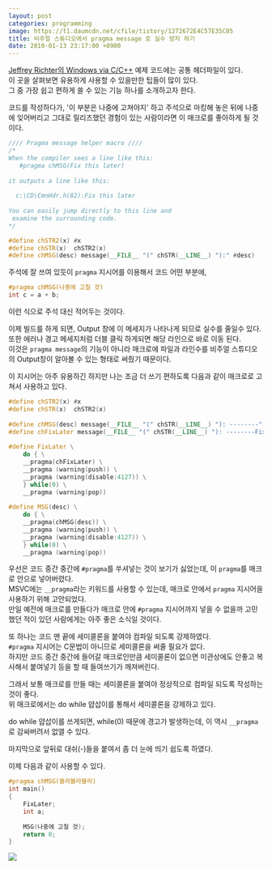 ```yaml
---
layout: post
categories: programming
image: https://t1.daumcdn.net/cfile/tistory/1272672E4C57E35C05
title: 비주얼 스튜디오에서 pragma message 로 실수 방지 하기
date: 2010-01-13 23:17:00 +0900
---
```

[Jeffrey Richter의 Windows via C/C++](/essay/2008/12/19/windows-via-cpp.html) 예제 코드에는 공통 헤더파일이 있다.  
이 곳을 살펴보면 유용하게 사용할 수 있을만한 팁들이 많이 있다.  
그 중 가장 쉽고 편하게 쓸 수 있는 기능 하나를 소개하고자 한다.

코드를 작성하다가, '이 부분은 나중에 고쳐야지' 하고 주석으로 마킹해 놓은 뒤에 나중에 잊어버리고 그대로 릴리즈했던 경험이 있는 사람이라면 이 매크로를 좋아하게 될 것이다.

```c++
//// Pragma message helper macro ////
/* 
When the compiler sees a line like this:
   #pragma chMSG(Fix this later)
 
it outputs a line like this:
 
  c:\CD\CmnHdr.h(82):Fix this later
 
You can easily jump directly to this line and 
 examine the surrounding code.
*/

#define chSTR2(x) #x
#define chSTR(x)  chSTR2(x)
#define chMSG(desc) message(__FILE__ "(" chSTR(__LINE__) "):" #desc)
```

주석에 잘 쓰여 있듯이 `pragma` 지시어를 이용해서 코드 어떤 부분에,
```c++
#pragma chMSG(나중에 고칠 것)
int c = a + b;
```


이런 식으로 주석 대신 적어두는 것이다.

이제 빌드를 하게 되면, Output 창에 이 메세지가 나타나게 되므로 실수를 줄일수 있다.  
또한 에러나 경고 메세지처럼 더블 클릭 하게되면 해당 라인으로 바로 이동 된다.  
이것은 `pragma message`의 기능이 아니라 매크로에 파일과 라인수를 비주얼 스튜디오의 Output창이 알아볼 수 있는 형태로 써줬기 때문이다.

이 지시어는 아주 유용하긴 하지만 나는 조금 더 쓰기 편하도록 다음과 같이 매크로로 고쳐서 사용하고 있다.

```c++
#define chSTR2(x) #x
#define chSTR(x)  chSTR2(x)
 
#define chMSG(desc) message(__FILE__ "(" chSTR(__LINE__) "): --------" #desc "--------")
#define chFixLater message(__FILE__ "(" chSTR(__LINE__) "): --------Fix this later--------")
 
#define FixLater \
    do { \
    __pragma(chFixLater) \
    __pragma (warning(push)) \
    __pragma (warning(disable:4127)) \
    } while(0) \
    __pragma (warning(pop))
 
#define MSG(desc) \
    do { \
    __pragma(chMSG(desc)) \
    __pragma (warning(push)) \
    __pragma (warning(disable:4127)) \
    } while(0) \
    __pragma (warning(pop))
```

우선은 코드 중간 중간에 `#pragma`를 쑤셔넣는 것이 보기가 싫었는데, 이 `pragma`를 매크로 안으로 넣어버렸다.  
MSVC에는 `__pragma`라는 키워드를 사용할 수 있는데, 매크로 안에서 `pragma` 지시어을 사용하기 위해 고안되었다.  
만일 예전에 매크로를 만들다가 매크로 안에 `#pragma` 지시어까지 넣을 수 없을까 고민했던 적이 있던 사람에게는 아주 좋은 소식일 것이다.

또 하나는 코드 맨 끝에 세미콜론을 붙여야 컴파일 되도록 강제하였다.  
`#pragma` 지시어는 C문법이 아니므로 세미콜론을 써줄 필요가 없다.  
하지만 코드 중간 중간에 들어갈 매크로인만큼 세미콜론이 없으면 미관상에도 안좋고 복사해서 붙여넣기 등을 할 때 들여쓰기가 깨져버린다.

그래서 보통 매크로를 만들 때는 세미콜론을 붙여야 정상적으로 컴파일 되도록 작성하는 것이 좋다.  
위 매크로에서는 do while 얍삽이를 통해서 세미콜론을 강제하고 있다.  

do while 얍삽이를 쓰게되면, while(0) 때문에 경고가 발생하는데, 이 역시 `__pragma`로 감싸버려서 없앨 수 있다.

마지막으로 앞뒤로 대쉬(-)들을 붙여서 좀 더 눈에 띄기 쉽도록 하였다.

이제 다음과 같이 사용할 수 있다.

```c++
#pragma chMSG(블라블라블라)
int main()
{
    FixLater;
    int a;
 
    MSG(나중에 고칠 것);
    return 0;
}
```

![](https://t1.daumcdn.net/cfile/tistory/1272672E4C57E35C05)